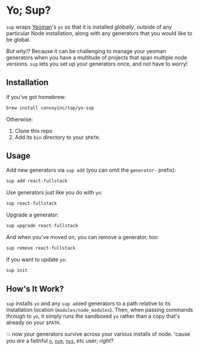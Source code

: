 # Yo; Sup?

`sup` wraps [Yeoman](http://yeoman.io/)'s `yo` so that it is installed _globally_, outside of any particular Node installation, along with any generators that you would like to be global.

_But why!?_  Because it can be challenging to manage your yeoman generators when you have a multitude of projects that span multiple node versions.  `sup` lets you set up your generators once, and not have to worry!


## Installation

If you've got homebrew:

```sh
brew install convoyinc/tap/yo-sup
```

Otherwise:

1) Clone this repo
2) Add its `bin` directory to your `$PATH`.


## Usage

Add new generators via `sup add` (you can omit the `generator-` prefix):

```sh
sup add react-fullstack
```

Use generators just like you do with `yo`:

```sh
sup react-fullstack
```

Upgrade a generator:

```sh
sup upgrade react-fullstack
```

And when you've moved on, you can remove a generator, too:

```sh
sup remove react-fullstack
```

If you want to update `yo`:

```sh
sup init
```


## How's It Work?

`sup` installs `yo` and any `sup add`ed generators to a path relative to its installation location (`modules/node_modules`).  Then, when passing commands through to `yo`, it simply runs the sandboxed `yo` rather than a copy that's already on your `$PATH`.

:boom: now your generators survive across your various installs of node.  'cause you _are_ a faithful [`n`](https://github.com/tj/n), [`nvm`](https://github.com/creationix/nvm), [`nvs`](https://github.com/jasongin/nvs), etc user; _right_?
